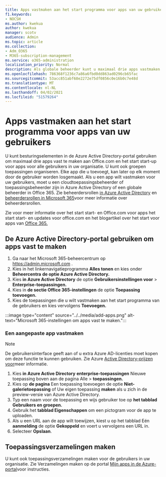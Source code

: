 ```yaml
---
title: Apps vastmaken aan het start programma voor apps van uw gebruikers
f1.keywords:
- NOCSH
ms.author: kwekua
author: kwekua
manager: scotv
audience: Admin
ms.topic: article
ms.collection:
- Adm_O365
- M365-subscription-management
ms.service: o365-administration
localization_priority: Normal
description: Als globale beheerder kunt u maximaal drie apps vastmaken aan het startcentrum voor apps van uw gebruikers.
ms.openlocfilehash: 786368f1236c7a86a6fbd0dd863ad0296cb65fac
ms.sourcegitcommit: 53acc851abf68e2272e75df0856c0e16b0c7e48d
ms.translationtype: MT
ms.contentlocale: nl-NL
ms.lasthandoff: 04/02/2021
ms.locfileid: "51579264"
---
```

# <a name="pin-apps-to-your-users-app-launcher"></a>Apps vastmaken aan het start programma voor apps van uw gebruikers

U kunt besturingselementen in de Azure Active Directory-portal gebruiken om maximaal drie apps vast te maken aan Office.com en het start start-up voor apps voor alle gebruikers in uw organisatie. U kunt ook groepen toepassingen organiseren. Elke app die u toevoegt, kan later op elk moment door de gebruiker worden losgemaakt. Als u een app wilt vastmaken voor uw gebruikers, moet u een cloudtoepassingsbeheerder of toepassingsbeheerder zijn in Azure Active Directory of een globale beheerder in Office 365. Zie beheerdersrollen [in Azure Active Directory](/azure/active-directory/users-groups-roles/directory-assign-admin-roles) en [beheerdersrollen in Microsoft 365](../add-users/about-admin-roles.md)voor meer informatie over beheerdersrollen. 

Zie voor meer informatie over het start start- en Office.com voor apps het start start- en updates voor office.com en het blogartikel over het start voor apps van [Office 365.](https://techcommunity.microsoft.com/t5/office-365-blog/updates-to-office-com-and-the-office-365-app-launcher/ba-p/1150503) [](https://support.microsoft.com/office/79f12104-6fed-442f-96a0-eb089a3f476a)

## <a name="use-the-azure-active-directory-portal-to-pin-apps"></a>De Azure Active Directory-portal gebruiken om apps vast te maken

1. Ga naar het Microsoft 365-beheercentrum op <a href="https://go.microsoft.com/fwlink/p/?linkid=2024339" target="_blank">https://admin.microsoft.com</a> .
2. Kies in het linkernavigatieprogramma **Alles tonen** en kies onder **Beheercentra** **de optie Azure Active Directory.**
3. Kies **in Azure Active Directory** de optie **Gebruikersinstellingen voor**  >  **Enterprise-toepassingen.**
4. Kies in **de sectie Office 365-instellingen** de optie **Toepassing toevoegen.**
5. Kies de toepassingen die u wilt vastmaken aan het start programma van de gebruikers en kies vervolgens **Toevoegen.**

:::image type="content" source="../../media/add-apps.png" alt-text="Microsoft 365-instellingen om apps vast te maken.":::

### <a name="pin-a-custom-app"></a>Een aangepaste app vastmaken

> [!NOTE]
> De gebruikersinterface geeft aan of u extra Azure AD-licenties moet kopen om deze functie te kunnen gebruiken. Zie Azure [Active Directory-prijzen voor](https://azure.microsoft.com/pricing/details/active-directory/)meer informatie.

1. Kies **in Azure Active Directory** **enterprise-toepassingen** Nieuwe toepassing boven aan de pagina Alle  >   **toepassingen.**
2. Kies op **de pagina** Een toepassing toevoegen de optie **Niet-galerietoepassing** of Uw eigen toepassing **maken** als u zich in de preview-versie van Azure Active Directory. 
3. Typ een naam voor de toepassing en wijs gebruiker toe op **het tabblad Gebruikers en groepen.**
4. Gebruik het **tabblad Eigenschappen** om een pictogram voor de app te uploaden.
5. Als u een URL aan de app wilt toewijzen, kiest u op het tabblad Eén **aanmelding** de optie **Gekoppeld** en voert u vervolgens een URL in.
6. Selecteer **Opslaan**.

## <a name="create-application-collections"></a>Toepassingsverzamelingen maken

U kunt ook toepassingsverzamelingen maken voor de gebruikers in uw organisatie. Zie Verzamelingen maken op de portal [Mijn apps in de Azure-portal](/azure/active-directory/manage-apps/access-panel-collections)voor instructies.